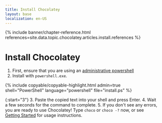 ```yaml
---
title: Install Chocolatey
layout: base
localization: en-US
---
```


{% include banner/chapter-reference.html 
  references=site.data.topic.chocolatey.articles.install.references
%}

# Install Chocolatey

1. First, ensure that you are using an [administrative powershell](https://www.howtogeek.com/194041/how-to-open-the-command-prompt-as-administrator-in-windows-8.1/)
2. Install with `powershell.exe`.

{% include copyable/copyable-highlight.html
  admin=true
  shell="PowerShell"
  language="powershell"
  file="install.ps"
%}

{:start="3"}
3. Paste the copied text into your shell and press Enter.
4. Wait a few seconds for the command to complete.
5. If you don't see any errors, you are ready to use Chocolatey! Type `choco` or `choco -?` now, or see [Getting Started](https://docs.chocolatey.org/en-us/getting-started) for usage instructions.